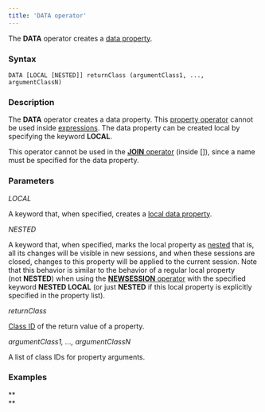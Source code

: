 ```yaml
---
title: 'DATA operator'
---
```


The **DATA** operator creates a [data property](Data_properties_DATA_.md).

### Syntax

    DATA [LOCAL [NESTED]] returnClass (argumentClass1, ..., argumentClassN)

### Description

The **DATA** operator creates a data property. This [property operator](Operators.md) cannot be used inside [expressions](Expression.md). The data property can be created local by specifying the keyword **LOCAL**. 

This operator cannot be used in the [**JOIN** operator](JOIN_operator.md) (inside \[\]), since a name must be specified for the data property.

### Parameters

*LOCAL*

A keyword that, when specified, creates a [local data property](688168.html#Dataproperties(DATA)-local). 

*NESTED*

A keyword that, when specified, marks the local property as [nested](Session-management_30769221.html#Sessionmanagement-nested) that is, all its changes will be visible in new sessions, and when these sessions are closed, changes to this property will be applied to the current session. Note that this behavior is similar to the behavior of a regular local property (not **NESTED**) when using the [**NEWSESSION** operator](NEWSESSION_operator.md) with the specified keyword **NESTED LOCAL** (or just **NESTED** if this local property is explicitly specified in the property list).

*returnClass*

[Class ID](IDs_1573053.html#IDs-classid) of the return value of a property. 

*argumentClass1, ..., argumentClassN*

A list of class IDs for property arguments. 

### Examples



**  
**

